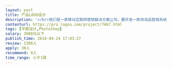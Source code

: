 ```yaml
---                
layout: post       
title: 产品LOGO设计           
description: '</br>我们是一家移动互联网营销解决方案公司，要开发一款快消品营销系统，用户购买产品后可以扫码进行会员积分。需要设计一款产品LOGO,需要设计师有扎实的logo设计能力。LOGO整体要求扁平化，干净整洁。</br>'     
contenturl: https://pro.lagou.com/project/7467.html      
tags: [平面设计,Photoshop]            
salary: 3000元以下          
publish_time: 2018-04-24 17:03:27         
review: 2300人                   
apply: 38人                   
recommend: 0人                   
time_range: 小于1周              
---                 
```

